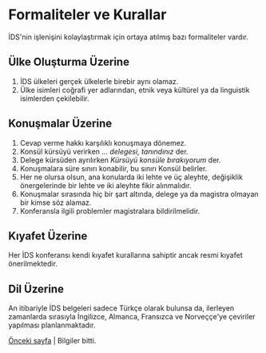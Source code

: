 # Formaliteler ve Kurallar

İDS'nin işlenişini kolaylaştırmak için ortaya atılmış bazı formaliteler vardır.

## Ülke Oluşturma Üzerine

1. İDS ülkeleri gerçek ülkelerle birebir aynı olamaz.
2. Ülke isimleri coğrafi yer adlarından, etnik veya kültürel ya da linguistik isimlerden çekilebilir.

## Konuşmalar Üzerine

1. Cevap verme hakkı karşılıklı konuşmaya dönemez.
2. Konsül kürsüyü verirken *... delegesi, tanındınız* der.
3. Delege kürsüden ayrılırken *Kürsüyü konsüle bırakıyorum* der.
4. Konuşmalara süre sınırı konabilir, bu sınırı Konsül belirler.
5. Her ne olursa olsun, ana konularda iki lehte ve üç aleyhte, değişiklik önergelerinde bir lehte ve iki aleyhte fikir alınmalıdır.
6. Konuşmalar sırasında hiç bir şart altında, delege ya da magistra olmayan bir kimse söz alamaz.
7. Konferansla ilgili problemler magistralara bildirilmelidir.

## Kıyafet Üzerine

Her İDS konferansı kendi kıyafet kurallarına sahiptir ancak resmi kıyafet önerilmektedir.

## Dil Üzerine

An itibariyle İDS belgeleri sadece Türkçe olarak bulunsa da, ilerleyen zamanlarda sırasıyla İngilizce, Almanca, Fransızca ve Norveççe'ye çeviriler yapılması planlanmaktadır.

[Önceki sayfa](konuşma_ve_cozum_yazimi.md) | Bilgiler bitti.
